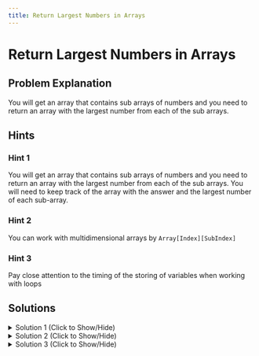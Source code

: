 ```yaml
---
title: Return Largest Numbers in Arrays
---
```


# Return Largest Numbers in Arrays

## Problem Explanation

You will get an array that contains sub arrays of numbers and you need to return an array with the largest number from each of the sub arrays.

## Hints

### Hint 1
You will get an array that contains sub arrays of numbers and you need to return an array with the largest number from each of the sub arrays. You will need to keep track of the array with the answer and the largest number of each sub-array.


### Hint 2

You can work with multidimensional arrays by `Array[Index][SubIndex]`

### Hint 3

Pay close attention to the timing of the storing of variables when working with loops

## Solutions

<details><summary>Solution 1 (Click to Show/Hide)</summary>

**(Procedural approach)**

```js
function largestOfFour(arr) {
  var results = [];
  for (var n = 0; n < arr.length; n++) {
    var largestNumber = arr[n][0];
    for (var sb = 1; sb < arr[n].length; sb++) {
      if (arr[n][sb] > largestNumber) {
        largestNumber = arr[n][sb];
      }
    }

    results[n] = largestNumber;
  }

  return results;
}
```

#### Code Explanation

*   Create a variable to store the _results_ as an array.
*   Create an outer loop to iterate through the outer array.
*   Create a second variable to hold the largest number and initialise it with the first number. This must be outside an inner loop so it won't be reassigned until we find a larger number.
*   Create said inner loop to work with the sub-arrays.
*   Check if the element of the sub array is larger than the currently stored largest number. If so, then update the number in the variable.
*   After the inner loop, save the largest number in the corresponding position inside of the `results` array.
*   And finally return said array.

#### Relevant Links

*   <a href='http://forum.freecodecamp.com/t/javascript-for-loop/14666s-Explained' target='_blank' rel='nofollow'>For loops</a>

</details>

<details><summary>Solution 2 (Click to Show/Hide)</summary>

**(Declarative approach)**

```js
function largestOfFour(arr) {
  return arr.map(function(group) {
    return group.reduce(function(prev, current) {
      return current > prev ? current : prev;
    });
  });
}
```

#### Code Explanation

*   we map all items within the main array to a new array using `Array.prototype.map()` and return this array as the final result
*   within each inner array, we reduce its contents down to a single value using `Array.prototype.reduce()`
*   the callback function passed to the reduce method takes the previous value and the current value and compares the two values
*   if the current value is higher than the previous value we set it as the new previous value for comparison with the next item within the array or returns it to the map method callback if it's the last item

#### Relevant Links

*   <a href='http://forum.freecodecamp.com/t/javascript-array-prototype-map/14294' target='_blank' rel='nofollow'>Array.prototype.map()</a>
*   <a href='http://forum.freecodecamp.com/t/javascript-array-prototype-reduce/14299' target='_blank' rel='nofollow'>Array.prototype.reduce()</a>
*   <a href='http://forum.freecodecamp.com/t/javascript-ternary-operator/15973' target='_blank' rel='nofollow'>Ternary Operators</a>

</details>

<details><summary>Solution 3 (Click to Show/Hide)</summary>

**(Declarative approach)**

```js
function largestOfFour(arr) {
  return arr.map(Function.apply.bind(Math.max, null));
}
```

#### Code Explanation

TL;DR: We build a special callback function (using the `Function.bind` method), that works just like `Math.max` but also has `Function.prototype.apply`'s ability to take arrays as its arguments.

*   We start by mapping through the elements inside the main array. Meaning each one of the inner arrays.
*   Now the need a callback function to find the max of each inner array provided by the map.

So we want to create a function that does the work of `Math.max` and accepts input as an array (which by it doesn't by default).

In other words, it would be really nice and simple if this worked by itself:

`Math.max([9, 43, 20, 6]); // Resulting in 43`

Alas, it doesn't.

*   To do the work of accepting arguments in the shape of an array, there is this `Function.prototype.apply` method, but it complicates things a bit by _invoking_ the _context_ function.  

i.e. `Math.max.apply(null, [9, 43, 20, 6]);` would invoke something like a `Max.max` method. What we're looking for... almost.

Here we're passing `null` as the _context_ of the `Function.prototype.apply` method as `Math.max` doesn't need any context.

*   Since `arr.map` expects a callback function, not just an expression, we create a function out of the previous expression by using the `Function.bind` method.
*   Since, `Function.prototype.apply` is a static _method_ of the same `Function` _object_, we can call `Function.prototype.bind` on `Function.prototype.apply` i.e. `Function.prototype.apply.bind`.
*   Now we pass the _context_ for the `Function.prototype.apply.bind` call (in this case we want `Math.max`so we can gain its functionality).
*   Since the embedded `Function.prototype.apply` method will also require a context as it's 1st argument, we need to pass it a bogus _context_.
    *   So, we pass `null` as the 2nd param to `Function.prototype.apply.bind` which gives a _context_ to the `Math.max` method.

    *   Since, `Math.max` is independent of any _context_, hence, it ignores the bogus _context_ given by `Function.prototype.apply` method call.
    *   Thus, our `Function.prototype.apply.bind(Math.max, null)` makes a new function accepting the `arr.map` values i.e. the inner arrays.

#### Relevant Links

*   <a href ='https://developer.mozilla.org/en-US/docs/Web/JavaScript/Reference/Global_Objects/Math/max' target='_blank' rel='nofollow'> Math.max</a>
*   <a href='http://devdocs.io/#q=js+Function+apply' target='_blank' rel='nofollow'>Function.prototype.apply on DevDocs</a>
*   <a href='http://devdocs.io/#q=js+Function+bind' target='_blank' rel='nofollow'>Function.bind on DevDocs</a>
</details>